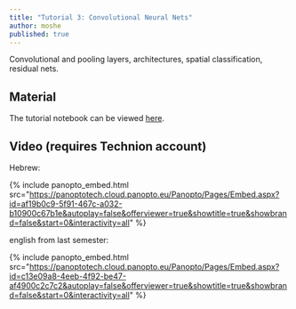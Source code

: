 ```yaml
---
title: "Tutorial 3: Convolutional Neural Nets"
author: moshe
published: true
---
```


Convolutional and pooling layers, architectures, spatial classification,
residual nets.

## Material

The tutorial notebook can be viewed [here](https://nbviewer.org/github/vistalab-technion/cs236781-tutorials/blob/master/t03%20-%20CNN/tutorial3-CNNs.ipynb?flush_cache=true).

## Video (requires Technion account)

Hebrew:

{% include panopto_embed.html src="https://panoptotech.cloud.panopto.eu/Panopto/Pages/Embed.aspx?id=af19b0c9-5f91-467c-a032-b10900c67b1e&autoplay=false&offerviewer=true&showtitle=true&showbrand=false&start=0&interactivity=all" %}



english from last semester:

{% include panopto_embed.html src="https://panoptotech.cloud.panopto.eu/Panopto/Pages/Embed.aspx?id=c13e09a8-4eeb-4f92-be47-af4900c2c7c2&autoplay=false&offerviewer=true&showtitle=true&showbrand=false&start=0&interactivity=all" %}